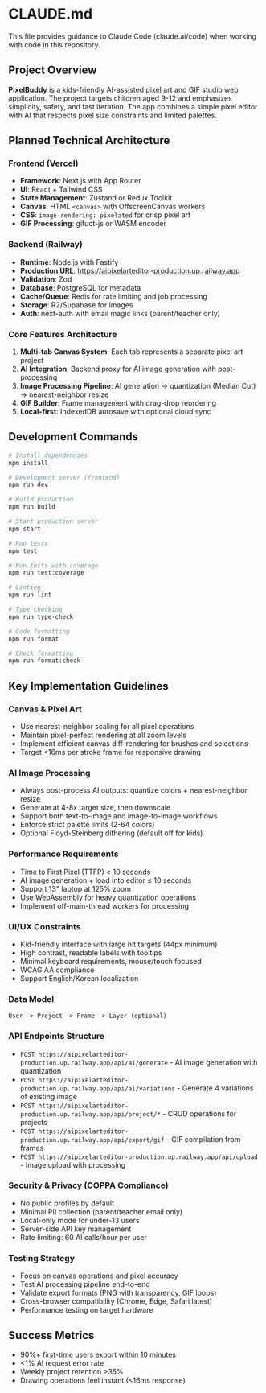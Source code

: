 # CLAUDE.md

This file provides guidance to Claude Code (claude.ai/code) when working with code in this repository.

## Project Overview

**PixelBuddy** is a kids-friendly AI-assisted pixel art and GIF studio web application. The project targets children aged 9-12 and emphasizes simplicity, safety, and fast iteration. The app combines a simple pixel editor with AI that respects pixel size constraints and limited palettes.

## Planned Technical Architecture

### Frontend (Vercel)
- **Framework**: Next.js with App Router
- **UI**: React + Tailwind CSS
- **State Management**: Zustand or Redux Toolkit
- **Canvas**: HTML `<canvas>` with OffscreenCanvas workers
- **CSS**: `image-rendering: pixelated` for crisp pixel art
- **GIF Processing**: gifuct-js or WASM encoder

### Backend (Railway)
- **Runtime**: Node.js with Fastify
- **Production URL**: https://aipixelarteditor-production.up.railway.app
- **Validation**: Zod
- **Database**: PostgreSQL for metadata
- **Cache/Queue**: Redis for rate limiting and job processing
- **Storage**: R2/Supabase for images
- **Auth**: next-auth with email magic links (parent/teacher only)

### Core Features Architecture

1. **Multi-tab Canvas System**: Each tab represents a separate pixel art project
2. **AI Integration**: Backend proxy for AI image generation with post-processing
3. **Image Processing Pipeline**: AI generation → quantization (Median Cut) → nearest-neighbor resize
4. **GIF Builder**: Frame management with drag-drop reordering
5. **Local-first**: IndexedDB autosave with optional cloud sync

## Development Commands

```bash
# Install dependencies
npm install

# Development server (frontend)
npm run dev

# Build production
npm run build

# Start production server
npm start

# Run tests
npm test

# Run tests with coverage
npm run test:coverage

# Linting
npm run lint

# Type checking
npm run type-check

# Code formatting
npm run format

# Check formatting
npm run format:check
```

## Key Implementation Guidelines

### Canvas & Pixel Art
- Use nearest-neighbor scaling for all pixel operations
- Maintain pixel-perfect rendering at all zoom levels
- Implement efficient canvas diff-rendering for brushes and selections
- Target <16ms per stroke frame for responsive drawing

### AI Image Processing
- Always post-process AI outputs: quantize colors + nearest-neighbor resize
- Generate at 4-8x target size, then downscale
- Support both text-to-image and image-to-image workflows
- Enforce strict palette limits (2-64 colors)
- Optional Floyd-Steinberg dithering (default off for kids)

### Performance Requirements
- Time to First Pixel (TTFP) < 10 seconds
- AI image generation + load into editor ≤ 10 seconds
- Support 13" laptop at 125% zoom
- Use WebAssembly for heavy quantization operations
- Implement off-main-thread workers for processing

### UI/UX Constraints
- Kid-friendly interface with large hit targets (44px minimum)
- High contrast, readable labels with tooltips
- Minimal keyboard requirements, mouse/touch focused
- WCAG AA compliance
- Support English/Korean localization

### Data Model
```
User -> Project -> Frame -> Layer (optional)
```

### API Endpoints Structure
- `POST https://aipixelarteditor-production.up.railway.app/api/ai/generate` - AI image generation with quantization
- `POST https://aipixelarteditor-production.up.railway.app/api/ai/variations` - Generate 4 variations of existing image  
- `POST https://aipixelarteditor-production.up.railway.app/api/project/*` - CRUD operations for projects
- `POST https://aipixelarteditor-production.up.railway.app/api/export/gif` - GIF compilation from frames
- `POST https://aipixelarteditor-production.up.railway.app/api/upload` - Image upload with processing

### Security & Privacy (COPPA Compliance)
- No public profiles by default
- Minimal PII collection (parent/teacher email only)
- Local-only mode for under-13 users
- Server-side API key management
- Rate limiting: 60 AI calls/hour per user

### Testing Strategy
- Focus on canvas operations and pixel accuracy
- Test AI processing pipeline end-to-end
- Validate export formats (PNG with transparency, GIF loops)
- Cross-browser compatibility (Chrome, Edge, Safari latest)
- Performance testing on target hardware

## Success Metrics
- 90%+ first-time users export within 10 minutes
- <1% AI request error rate
- Weekly project retention >35%
- Drawing operations feel instant (<16ms response)
